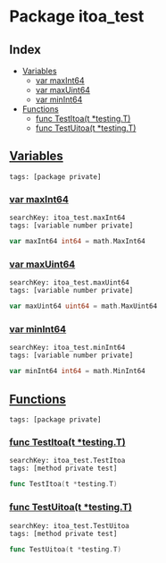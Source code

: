 # Package itoa_test

## Index

* [Variables](#var)
    * [var maxInt64](#maxInt64)
    * [var maxUint64](#maxUint64)
    * [var minInt64](#minInt64)
* [Functions](#func)
    * [func TestItoa(t *testing.T)](#TestItoa)
    * [func TestUitoa(t *testing.T)](#TestUitoa)


## <a id="var" href="#var">Variables</a>

```
tags: [package private]
```

### <a id="maxInt64" href="#maxInt64">var maxInt64</a>

```
searchKey: itoa_test.maxInt64
tags: [variable number private]
```

```Go
var maxInt64 int64 = math.MaxInt64
```

### <a id="maxUint64" href="#maxUint64">var maxUint64</a>

```
searchKey: itoa_test.maxUint64
tags: [variable number private]
```

```Go
var maxUint64 uint64 = math.MaxUint64
```

### <a id="minInt64" href="#minInt64">var minInt64</a>

```
searchKey: itoa_test.minInt64
tags: [variable number private]
```

```Go
var minInt64 int64 = math.MinInt64
```

## <a id="func" href="#func">Functions</a>

```
tags: [package private]
```

### <a id="TestItoa" href="#TestItoa">func TestItoa(t *testing.T)</a>

```
searchKey: itoa_test.TestItoa
tags: [method private test]
```

```Go
func TestItoa(t *testing.T)
```

### <a id="TestUitoa" href="#TestUitoa">func TestUitoa(t *testing.T)</a>

```
searchKey: itoa_test.TestUitoa
tags: [method private test]
```

```Go
func TestUitoa(t *testing.T)
```

